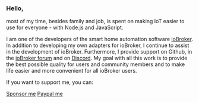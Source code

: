 ### Hello,

most of my time, besides family and job, is spent on making IoT easier to use for everyone - with Node.js and JavaScript.

I am one of the developers of the smart home automation software [ioBroker](https://www.iobroker.net). In addition to developing my own adapters for ioBroker, I continue to assist in the development of ioBroker. Furthermore, I provide support on Github, in the [ioBroker forum](https://forum.iobroker.net/) and on [Discord](https://discord.gg/HwUCwsH). My goal with all this work is to provide the best possible quality for users and community members and to make life easier and more convenient for all ioBroker users.

If you want to support me, you can:

[Sponsor me](https://github.com/sponsors/simatec/)
[Paypal me](https://paypal.me/mk1676)
